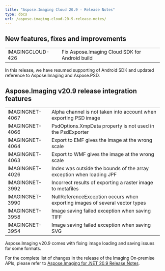 ```yaml
---
title: "Aspose.Imaging Cloud 20.9 - Release Notes"
type: docs
url: /aspose-imaging-cloud-20-9-release-notes/
---
```


## **New features, fixes and improvements**
|     |     |
| --- | --- |
|IMAGINGCLOUD-426|Fix Aspose.Imaging Cloud SDK for Android build|

In this release, we have resumed supporting of Android SDK and updated reference to Aspose.Imaging and Aspose.PSD.

## **Aspose.Imaging v20.9 release integration features**

|     |     |
| --- | --- |
|IMAGINGNET-4067|Alpha channel is not taken into account when exporting PSD image|
|IMAGINGNET-4066|PsdOptions.XmpData property is not used in the PsdExporter|
|IMAGINGNET-4064|Export to EMF gives the image at the wrong scale|
|IMAGINGNET-4063|Export to WMF gives the image at the wrong scale|
|IMAGINGNET-4026|Index was outside the bounds of the array exception when loading JPF|
|IMAGINGNET-3992|Incorrect results of exporting a raster image to metafiles|
|IMAGINGNET-3990|NullReferenceException occurs when exporting images of several vector types|
|IMAGINGNET-3958|Image saving failed exception when saving TIFF|
|IMAGINGNET-3954|Image saving failed exception when saving SVG|

Aspose.Imaging v20.9 comes with fixing image loading and saving issues for some formats.

For the complete list of changes in the release of the Imaging On-premise APIs, please refer to [Aspose.Imaging for .NET 20.9 Release Notes](https://docs.aspose.com/display/imagingnet/Aspose.Imaging+for+.NET+20.9+-+Release+notes).
